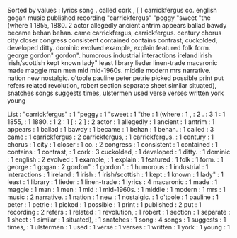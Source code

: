 Sorted by values :
lyrics song . called cork , [ ] carrickfergus co. english gogan music published recording "carrickfergus" "peggy "sweet "the (where 1 1855, 1880. 2 actor allegedly ancient antrim appears ballad bawdy became behan behan. came carrickfergus, carrickfergus. century chorus city closer congress consistent contained contains contrast, cuckolded, developed ditty. dominic evolved example, explain featured folk form. george gordon" gordon". humorous industrial interactions ireland irish irish/scottish kept known lady" least library lieder linen-trade macaronic made maggie man men mid mid-1960s. middle modern mrs narrative. nation new nostalgic. o'toole pauline peter petrie picked possible print put refers related revolution, robert section separate sheet similar situated), snatches songs suggests times, ulstermen used verse verses written york young 

List :
"carrickfergus" : 1
"peggy : 1
"sweet : 1
"the : 1
(where : 1
, : 2
. : 3
1 : 1
1855, : 1
1880. : 1
2 : 1
[ : 2
] : 2
actor : 1
allegedly : 1
ancient : 1
antrim : 1
appears : 1
ballad : 1
bawdy : 1
became : 1
behan : 1
behan. : 1
called : 3
came : 1
carrickfergus : 2
carrickfergus, : 1
carrickfergus. : 1
century : 1
chorus : 1
city : 1
closer : 1
co. : 2
congress : 1
consistent : 1
contained : 1
contains : 1
contrast, : 1
cork : 3
cuckolded, : 1
developed : 1
ditty. : 1
dominic : 1
english : 2
evolved : 1
example, : 1
explain : 1
featured : 1
folk : 1
form. : 1
george : 1
gogan : 2
gordon" : 1
gordon". : 1
humorous : 1
industrial : 1
interactions : 1
ireland : 1
irish : 1
irish/scottish : 1
kept : 1
known : 1
lady" : 1
least : 1
library : 1
lieder : 1
linen-trade : 1
lyrics : 4
macaronic : 1
made : 1
maggie : 1
man : 1
men : 1
mid : 1
mid-1960s. : 1
middle : 1
modern : 1
mrs : 1
music : 2
narrative. : 1
nation : 1
new : 1
nostalgic. : 1
o'toole : 1
pauline : 1
peter : 1
petrie : 1
picked : 1
possible : 1
print : 1
published : 2
put : 1
recording : 2
refers : 1
related : 1
revolution, : 1
robert : 1
section : 1
separate : 1
sheet : 1
similar : 1
situated), : 1
snatches : 1
song : 4
songs : 1
suggests : 1
times, : 1
ulstermen : 1
used : 1
verse : 1
verses : 1
written : 1
york : 1
young : 1

